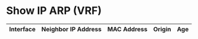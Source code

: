 
# Show IP ARP (VRF)
| Interface | Neighbor IP Address | MAC Address | Origin | Age |
| --------- | ------------------- | ----------- | ------ | --- |